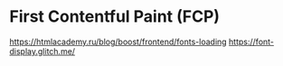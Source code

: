 # First Contentful Paint (FCP)
https://htmlacademy.ru/blog/boost/frontend/fonts-loading
https://font-display.glitch.me/